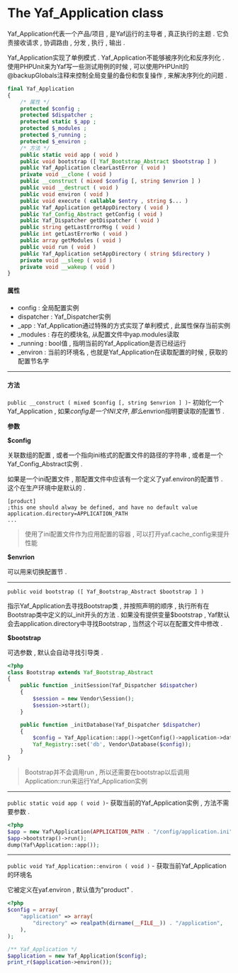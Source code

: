 # The Yaf\_Application class

Yaf\_Application代表一个产品/项目 , 是Yaf运行的主导者 , 真正执行的主题 . 它负责接收请求 , 协调路由 , 分发 , 执行 , 输出 .

Yaf\_Application实现了单例模式 . Yaf\_Application不能够被序列化和反序列化 . 使用PHPUnit来为Yaf写一些测试用例的时候 , 可以使用PHPUnit的@backupGlobals注释来控制全局变量的备份和恢复操作 , 来解决序列化的问题 .

```php
final Yaf_Application
{
    /* 属性 */
    protected $config ;
    protected $dispatcher ;
    protected static $_app ;
    protected $_modules ;
    protected $_running ;
    protected $_environ ;
    /* 方法 */
    public static void app ( void )
    public void bootstrap ([ Yaf_Bootstrap_Abstract $bootstrap ] )
    public Yaf_Application clearLastError ( void )
    private void __clone ( void )
    public __construct ( mixed $config [, string $envrion ] )
    public void __destruct ( void )
    public void environ ( void )
    public void execute ( callable $entry , string $... )
    public Yaf_Application getAppDirectory ( void )
    public Yaf_Config_Abstract getConfig ( void )
    public Yaf_Dispatcher getDispatcher ( void )
    public string getLastErrorMsg ( void )
    public int getLastErrorNo ( void )
    public array getModules ( void )
    public void run ( void )
    public Yaf_Application setAppDirectory ( string $directory )
    private void __sleep ( void )
    private void __wakeup ( void )
}
```

#### 属性

* config : 全局配置实例
* dispatcher : Yaf\_Dispatcher实例
* \_app : Yaf\_Application通过特殊的方式实现了单利模式 , 此属性保存当前实例
* \_modules : 存在的模块名, 从配置文件中yap.modules读取
* \_running : bool值 , 指明当前的Yaf\_Application是否已经运行
* \_environ : 当前的环境名 , 也就是Yaf\_Application在读取配置的时候 , 获取的配置节名字

---

#### 方法

`public __construct ( mixed $config [, string $envrion ] )`- 初始化一个Yaf\_Application , 如果$config是一个INI文件 , 那么$envrion指明要读取的配置节 .

**参数**

**$config**

关联数组的配置 , 或者一个指向ini格式的配置文件的路径的字符串 , 或者是一个Yaf\_Config\_Abstract实例 .

如果是一个ini配置文件 , 那配置文件中应该有一个定义了yaf.environ的配置节 . 这个在生产环境中是默认的 .

```asciidoc
[product]
;this one should alway be defined, and have no default value
application.directory=APPLICATION_PATH
...
```

> 使用了ini配置文件作为应用配置的容器 , 可以打开yaf.cache\_config来提升性能

**$envrion**

可以用来切换配置节 .

---

`public void bootstrap ([ Yaf_Bootstrap_Abstract $bootstrap ] )`

指示Yaf\_Application去寻找Bootstrap类 , 并按照声明的顺序 , 执行所有在Bootstrap类中定义的以\_init开头的方法 . 如果没有提供变量$bootstrap , Yaf默认会去application.directory中寻找Bootstrap , 当然这个可以在配置文件中修改 .

**$bootstrap**

可选参数 , 默认会自动寻找引导类 .

```php
<?php 
class Bootstrap extends Yaf_Bootstrap_Abstract 
{ 
    public function _initSession(Yaf_Dispatcher $dispatcher) 
    { 
        $session = new Vendor\Session(); 
        $session->start(); 
    } 

    public function _initDatabase(Yaf_Dispatcher $dispatcher) 
    { 
        $config = Yaf_Application::app()->getConfig()->application->database; 
        Yaf_Registry::set('db', Vendor\Database($config)); 
    } 
}
```

> Bootstrap并不会调用run , 所以还需要在bootstrap以后调用Application::run来运行Yaf\_Application实例

---

`public static void app ( void )`- 获取当前的Yaf\_Application实例 , 方法不需要参数 .

```php
<?php
$app = new Yaf\Application(APPLICATION_PATH . "/config/application.ini");
$app->bootstrap()->run();
dump(Yaf\Application::app());
```

---

`public void Yaf_Application::environ ( void )` - 获取当前Yaf\_Application的环境名

它被定义在yaf.environ , 默认值为"product" .

```php
<?php
$config = array(
    "application" => array(
        "directory" => realpath(dirname(__FILE__)) . "/application",
    ),
);

/** Yaf_Application */
$application = new Yaf_Application($config);
print_r($application->environ());
```



